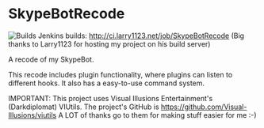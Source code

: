 SkypeBotRecode
==============

![Builds](http://ci.larry1123.net/job/SkypeBotRecode/badge/icon)
Jenkins builds: http://ci.larry1123.net/job/SkypeBotRecode (Big thanks to Larry1123 for hosting my project on his build server)

A recode of my SkypeBot.

This recode includes plugin functionality, where plugins can listen to different hooks. It also has a easy-to-use command system.

IMPORTANT:
This project uses Visual Illusions Entertainment's (Darkdiplomat) VIUtils. The project's GitHub is https://github.com/Visual-Illusions/viutils
A LOT of thanks go to them for making stuff easier for me :-)
